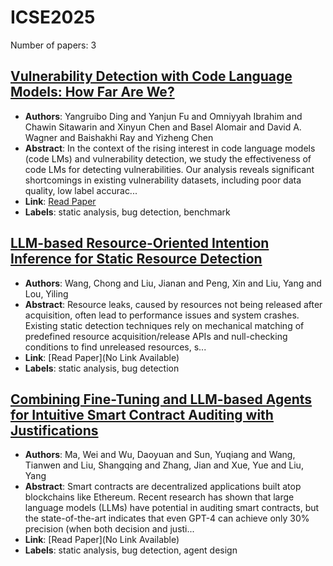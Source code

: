 # ICSE2025

Number of papers: 3

## [Vulnerability Detection with Code Language Models: How Far Are We?](paper_1.md)
- **Authors**: Yangruibo Ding and Yanjun Fu and Omniyyah Ibrahim and Chawin Sitawarin and Xinyun Chen and Basel Alomair and David A. Wagner and Baishakhi Ray and Yizheng Chen
- **Abstract**: In the context of the rising interest in code language models (code LMs) and vulnerability detection, we study the effectiveness of code LMs for detecting vulnerabilities. Our analysis reveals significant shortcomings in existing vulnerability datasets, including poor data quality, low label accurac...
- **Link**: [Read Paper](https://doi.org/10.48550/arXiv.2403.18624)
- **Labels**: static analysis, bug detection, benchmark

## [LLM-based Resource-Oriented Intention Inference for Static Resource Detection](paper_2.md)
- **Authors**: Wang, Chong and Liu, Jianan and Peng, Xin and Liu, Yang and Lou, Yiling
- **Abstract**: Resource leaks, caused by resources not being released after acquisition, often lead to performance issues and system crashes. Existing static detection techniques rely on mechanical matching of predefined resource acquisition/release APIs and null-checking conditions to find unreleased resources, s...
- **Link**: [Read Paper](No Link Available)
- **Labels**: static analysis, bug detection

## [Combining Fine-Tuning and LLM-based Agents for Intuitive Smart Contract Auditing with Justifications](paper_3.md)
- **Authors**: Ma, Wei and Wu, Daoyuan and Sun, Yuqiang and Wang, Tianwen and Liu, Shangqing and Zhang, Jian and Xue, Yue and Liu, Yang
- **Abstract**: Smart contracts are decentralized applications built atop blockchains like Ethereum. Recent research has shown that large language models (LLMs) have potential in auditing smart contracts, but the state-of-the-art indicates that even GPT-4 can achieve only 30% precision (when both decision and justi...
- **Link**: [Read Paper](No Link Available)
- **Labels**: static analysis, bug detection, agent design

